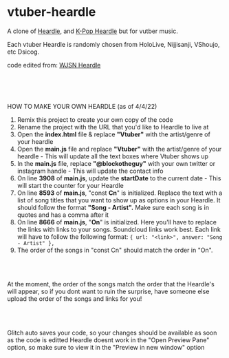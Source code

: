 # vtuber-heardle

A clone of [Heardle](https://www.heardle.app/), and [K-Pop Heardle](https://heardle-kpop.glitch.me/) but for vutber music.

Each vtuber Heardle is randomly chosen from HoloLive, Nijjisanji, VShoujo, etc Dsicog.

code edited from: [WJSN Heardle](https://github.com/haseul/wjsn-heardle)

 <br /> 
 <br /> 
 <br /> 
 
HOW TO MAKE YOUR OWN HEARDLE (as of 4/4/22)

1. Remix this project to create your own copy of the code
2. Rename the project with the URL that you'd like to Heardle to live at
3. Open the **index.html** file & replace **"Vtuber"** with the artist/genre of your heardle
4. Open the **main.js** file and replace **"Vtuber"** with the artist/genre of your heardle - This will update all the text boxes where Vtuber shows up
5. In the **main.js** file, replace **"@blockotheguy"** with your own twitter or instagram handle - This will update the contact info
6. On line **3908** of **main.js**, update the **startDate** to the current date - This will start the counter for your Heardle
7. On line **8593** of **main.js**, "const **Cn**" is initialized. Replace the text with a list of song titles that you want to show up as options in your Heardle. It should follow the format **"Song - Artist".** Make sure each song is in quotes and has a comma after it
8. On line **8666** of **main.js**, "**On**" is initialized. Here you'll have to replace the links with links to your songs. Soundcloud links work best. Each link will have to follow the following format:
   `{ url: "<link>", answer: "Song - Artist" },`
9. The order of the songs in "const Cn" should match the order in "On".

<br /> 
<br />

At the moment, the order of the songs match the order that the Heardle's will appear, so if you dont want to ruin the surprise, have someone else upload the order of the songs and links for you!

<br /> 
<br />

Glitch auto saves your code, so your changes should be available as soon as the code is editted
Heardle doesnt work in the "Open Preview Pane" option, so make sure to view it in the "Preview in new window" option
